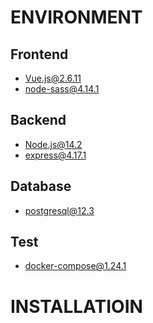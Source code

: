 # ENVIRONMENT
## Frontend
- Vue.js@2.6.11
- node-sass@4.14.1
## Backend
- Node.js@14.2
- express@4.17.1
## Database
- postgresql@12.3
## Test
- docker-compose@1.24.1
# INSTALLATIOIN

